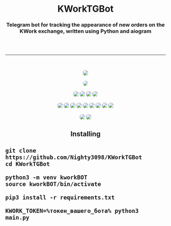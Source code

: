 <div class="badges" align="center">
    <h1>KWorkTGBot</h1>
    <h3>Telegram bot for tracking the appearance of new orders on the KWork exchange, written using Python and aiogram</h3>
</div>

<br><br>
<hr>
<br><br>

<div class="badges" align="center">
	<a href="./LICENSE.md"><img class="badge" src="https://img.shields.io/github/license/Nighty3098/KWorkTGBot?style=for-the-badge&color=a6e0b8&logoColor=ffffff&labelColor=1c1c29" style="border-radius: 5px;"/></a>
	<br><br>
	<img src="https://invidget.switchblade.xyz/r8jWX8ugDd" style="border-radius: 15px;"/><br><br>
	<a href="https://discord.gg/#9707" target="blank"><img src="https://img.shields.io/badge/Discord-%237589d5.svg?style=for-the-badge&logo=discord&logoColor=black" style="border-radius: 5px;"/></a>
	<a href="https://t.me/Night3098" target="blank"><img src="https://img.shields.io/badge/Telegram-7dc4e4?style=for-the-badge&logo=telegram&logoColor=black" style="border-radius: 5px;"/></a>
	<a href="mailto:night3098game@gmail.com" target="blank"><img src="https://img.shields.io/badge/Gmail-f5a7a0?style=for-the-badge&logo=gmail&logoColor=black" style="border-radius: 5px;"/></a>
	<a href="https://www.reddit.com/user/Night3098" target="blank"><img src="https://img.shields.io/badge/Reddit-f5a7a0?style=for-the-badge&logo=reddit&logoColor=black" style="border-radius: 5px;"/></a>
	<br><br>
	<img src="https://img.shields.io/github/created-at/Nighty3098/KWorkTGBot?style=for-the-badge&color=7dc4e4&logoColor=D9E0EE&labelColor=1c1c29" style="border-radius: 5px;">
	<img class="badge" src="https://img.shields.io/github/last-commit/Nighty3098/KWorkTGBot?style=for-the-badge&color=7dc4e4&logoColor=D9E0EE&labelColor=1c1c29" style="border-radius: 5px;"/>
	<img class="badge" src="https://img.shields.io/github/issues-pr/Nighty3098/KWorkTGBot?style=for-the-badge&color=ef9f9c&logoColor=85e185&labelColor=1c1c29" style="border-radius: 5px;" />
	<img class="badge" src="https://img.shields.io/github/repo-size/Nighty3098/KWorkTGBot?style=for-the-badge&color=ea9de7&logoColor=D9E0EE&labelColor=171b22" style="border-radius: 5px;"/>
	<img class="badge" src="https://img.shields.io/github/issues/Nighty3098/KWorkTGBot?style=for-the-badge&color=dbb6ed&logoColor=ffffff&labelColor=1c1c29"  style="border-radius: 5px;"/>
	<img src="https://img.shields.io/github/commit-activity/t/Nighty3098/KWorkTGBot?style=for-the-badge&color=a6e0b8&logoColor=D9E0EE&labelColor=171b22" style="border-radius: 5px;"/>
	<img src="https://img.shields.io/github/languages/count/Nighty3098/KWorkTGBot?style=for-the-badge&color=ea9de7&logoColor=D9E0EE&labelColor=171b22" style="border-radius: 5px;"/>
	<img class="badge" src="https://img.shields.io/github/stars/Nighty3098/KWorkTGBot?style=for-the-badge&color=eed49f&logoColor=D9E0EE&labelColor=1c1c29" style="border-radius: 5px;"/>
	<img class="badge" src="https://img.shields.io/github/forks/Nighty3098/KWorkTGBot?style=for-the-badge&color=9dc3ea&logoColor=D9E0EE&labelColor=1c1c29"  style="border-radius: 5px;"/>
	<br><br>
	<img class="badge" src="https://img.shields.io/badge/sqlite-%2307405e.svg?style=for-the-badge&logo=sqlite&logoColor=black&color=7dc4e4" style="border-radius: 5px;"/>
	<img class="badge" src="https://img.shields.io/badge/python-3670A0?style=for-the-badge&logo=python&logoColor=black&color=7dc4e4" style="border-radius: 5px;"/>
</div>

<h2 align="center">Installing<h2>

```
git clone https://github.com/Nighty3098/KWorkTGBot 
cd KWorkTGBot

python3 -m venv kworkBOT
source kworkBOT/bin/activate

pip3 install -r requirements.txt

KWORK_TOKEN=%токен_вашего_бота% python3 main.py
```